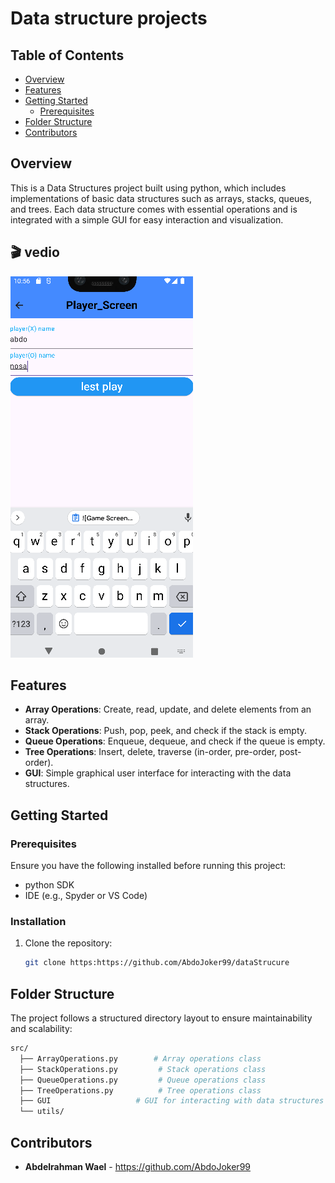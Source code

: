 # Data structure projects

## Table of Contents
- [Overview](#overview)
- [Features](#features)
- [Getting Started](#getting-started)
  - [Prerequisites](#prerequisites)
- [Folder Structure](#folder-structure)
- [Contributors](#contributors)

## Overview
This is a Data Structures project built using python, which includes implementations of basic data structures such as arrays, stacks, queues, and trees. Each data structure comes with essential operations and is integrated with a simple GUI for easy interaction and visualization.

## 🎬 vedio
![Game Screenshot](https://github.com/AbdoJoker99/xo/blob/main/Screenshot%202024-12-01%20225659.png?raw=true)
&nbsp;

## Features
- **Array Operations**: Create, read, update, and delete elements from an array.
- **Stack Operations**: Push, pop, peek, and check if the stack is empty.
- **Queue Operations**: Enqueue, dequeue, and check if the queue is empty.
- **Tree Operations**: Insert, delete, traverse (in-order, pre-order, post-order).
- **GUI**: Simple graphical user interface for interacting with the data structures.

## Getting Started

### Prerequisites
Ensure you have the following installed before running this project:
- python SDK
- IDE (e.g., Spyder or VS Code)

### Installation
1. Clone the repository:
   ```bash
   git clone https:https://github.com/AbdoJoker99/dataStrucure

## Folder Structure

The project follows a structured directory layout to ensure maintainability and scalability:

```bash
src/
  ├── ArrayOperations.py        # Array operations class
  ├── StackOperations.py         # Stack operations class
  ├── QueueOperations.py         # Queue operations class
  ├── TreeOperations.py          # Tree operations class
  ├── GUI                   # GUI for interacting with data structures
  └── utils/           
```

## Contributors

- **Abdelrahman Wael** - https://github.com/AbdoJoker99

